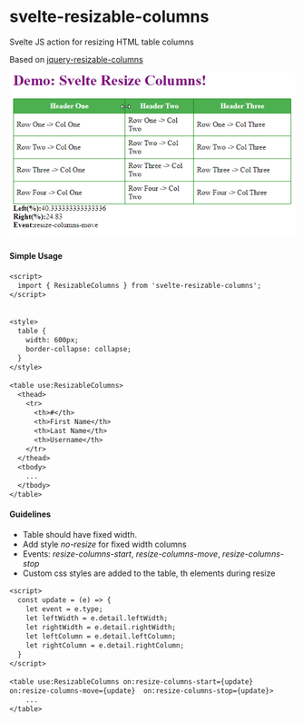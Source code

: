 # svelte-resizable-columns
Svelte JS action for resizing HTML table columns

Based on [jquery-resizable-columns](https://github.com/dobtco/jquery-resizable-columns)

![Demo gif](doc/svelte-resize-columns-demo.gif)

#### Simple Usage

```
<script>
  import { ResizableColumns } from 'svelte-resizable-columns';
</script>


<style>
  table {
	width: 600px;
  	border-collapse: collapse;
  }
</style>

<table use:ResizableColumns>
  <thead>
    <tr>
      <th>#</th>
      <th>First Name</th>
      <th>Last Name</th>
      <th>Username</th>
    </tr>
  </thead>
  <tbody>
    ...
  </tbody>
</table>

```
#### Guidelines
- Table should have fixed width.
- Add style *no-resize* for fixed width columns
- Events: *resize-columns-start*, *resize-columns-move*, *resize-columns-stop*
- Custom css styles are added to the table, th elements during resize

```
<script>    
  const update = (e) => {
	let event = e.type;
	let leftWidth = e.detail.leftWidth;
	let rightWidth = e.detail.rightWidth;
	let leftColumn = e.detail.leftColumn;
	let rightColumn = e.detail.rightColumn;
  }
</script>

<table use:ResizableColumns on:resize-columns-start={update} on:resize-columns-move={update}  on:resize-columns-stop={update}>
    ...
</table>

```